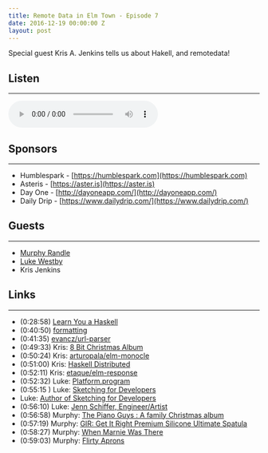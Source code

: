 ```yaml
---
title: Remote Data in Elm Town - Episode 7
date: 2016-12-19 00:00:00 Z
layout: post
---
```


Special guest Kris A. Jenkins tells us about Hakell, and remotedata!


## Listen
---

<audio controls>
    <source src="http://cast.rocks/hosting/6039/Remote-Data-in-Elm-Town---Episode-7.mp3" type="audio/mpeg">
</audio>

<!--<iframe src="https://cast.rocks/player/6039/Remote-Data-in-Elm-Town---Episode-7.mp3?episodeTitle=Remote%20Data%20in%20Elm%20Town%20-%20Episode%207&podcastTitle=Elm%20Town&episodeDate=December%2019th%2C%202016&imageURL=https%3A%2F%2Fcast.rocks%2Fhosting%2F6039%2Ffeeds%2F8YSE5.jpg&itunesLink=https%3A%2F%2Fitunes.apple.com%2Fus%2Fpodcast%2Felm-town%2Fid1158047037%3Fmt%3D2" style="border: none; min-height: 265px; max-height: 320px; max-width: 558px; min-width: 270px; width: 100%; height: 100%;" scrollbars="no"></iframe>-->

## Sponsors
---

- Humblespark - [https://humblespark.com](https://humblespark.com)
- Asteris - [https://aster.is](https://aster.is)
- Day One - [http://dayoneapp.com/](http://dayoneapp.com/)
- Daily Drip - [https://www.dailydrip.com/](https://www.dailydrip.com/)

<!--## Show Notes-->

<!--Recording date: 2016-12-09-->

## Guests
---

- [Murphy Randle](https://www.twitter.com/splodingsocks)
- [Luke Westby](https://twitter.com/luke_dot_js)
- Kris Jenkins

## Links
---

- (0:28:58) [Learn You a Haskell](http://learnyouahaskell.com/)
- (0:40:50) [formatting](https://hackage.haskell.org/package/formatting)
- (0:41:35) [evancz/url-parser](http://package.elm-lang.org/packages/evancz/url-parser)
- (0:49:33) Kris: [8 Bit Christmas Album](http://www.doctoroctoroc.com/8-bit-jesus/)
- (0:50:24) Kris: [arturopala/elm-monocle](http://package.elm-lang.org/packages/arturopala/elm-monocle/latest/Monocle-Prism)
- (0:51:00) Kris: [Haskell Distributed](http://haskell-distributed.github.io/)
- (0:52:11) Kris: [etaque/elm-response](http://package.elm-lang.org/packages/etaque/elm-response/latest)
- (0:52:32) Luke: [Platform.program](https://github.com/rtfeldman/elm-css/blob/master/src/Css/File.elm#L61-L67)
- (0:55:15 ) Luke: [Sketching for Developers](https://www.crowdcast.io/e/sketchingfordevelopers/register)
- Luke: [Author of Sketching for Developers](https://twitter.com/rizwanjavaid)
- (0:56:10) Luke: [Jenn Schiffer, Engineer/Artist](https://www.youtube.com/watch?v=wewAC5X_CZ8)
- (0:56:58) Murphy: [The Piano Guys : A family Christmas album](https://thepianoguys.com/shop/albums/piano-guys-family-christmas-cd/)
- (0:57:19) Murphy: [GIR: Get It Right Premium Silicone Ultimate Spatula](https://www.amazon.com/GIR-Premium-Silicone-Ultimate-Spatula/dp/B00BJT651O)
- (0:58:27) Murphy: [When Marnie Was There](https://www.amazon.com/When-Marnie-Was-There-Blu-ray/dp/B00ZAZEEDY/ref=sr_1_1?s=movies-tv&ie=UTF8&qid=1482169070&sr=1-1&keywords=when+marnie+was+there)
- (0:59:03) Murphy: [Flirty Aprons](http://flirtyaprons.com/)
